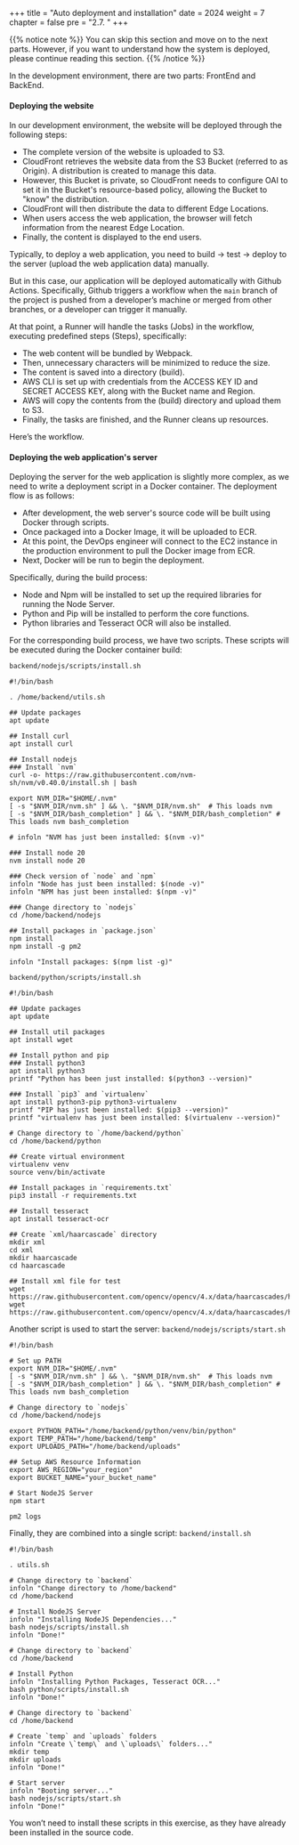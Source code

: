 +++
title = "Auto deployment and installation"
date = 2024
weight = 7
chapter = false
pre = "2.7. "
+++

{{% notice note %}}
You can skip this section and move on to the next parts. However, if you want to understand how the system is deployed, please continue reading this section.
{{% /notice %}}

In the development environment, there are two parts: FrontEnd and BackEnd.

#### Deploying the website

In our development environment, the website will be deployed through the following steps:

- The complete version of the website is uploaded to S3.
- CloudFront retrieves the website data from the S3 Bucket (referred to as Origin). A distribution is created to manage this data.
- However, this Bucket is private, so CloudFront needs to configure OAI to set it in the Bucket's resource-based policy, allowing the Bucket to "know" the distribution.
- CloudFront will then distribute the data to different Edge Locations.
- When users access the web application, the browser will fetch information from the nearest Edge Location.
- Finally, the content is displayed to the end users.

Typically, to deploy a web application, you need to build -> test -> deploy to the server (upload the web application data) manually.

But in this case, our application will be deployed automatically with Github Actions. Specifically, Github triggers a workflow when the `main` branch of the project is pushed from a developer’s machine or merged from other branches, or a developer can trigger it manually.

At that point, a Runner will handle the tasks (Jobs) in the workflow, executing predefined steps (Steps), specifically:

- The web content will be bundled by Webpack.
- Then, unnecessary characters will be minimized to reduce the size.
- The content is saved into a directory (build).
- AWS CLI is set up with credentials from the ACCESS KEY ID and SECRET ACCESS KEY, along with the Bucket name and Region.
- AWS will copy the contents from the (build) directory and upload them to S3.
- Finally, the tasks are finished, and the Runner cleans up resources.

Here’s the workflow.

#### Deploying the web application's server

Deploying the server for the web application is slightly more complex, as we need to write a deployment script in a Docker container. The deployment flow is as follows:

- After development, the web server's source code will be built using Docker through scripts.
- Once packaged into a Docker Image, it will be uploaded to ECR.
- At this point, the DevOps engineer will connect to the EC2 instance in the production environment to pull the Docker image from ECR.
- Next, Docker will be run to begin the deployment.

Specifically, during the build process:

- Node and Npm will be installed to set up the required libraries for running the Node Server.
- Python and Pip will be installed to perform the core functions.
- Python libraries and Tesseract OCR will also be installed.

For the corresponding build process, we have two scripts. These scripts will be executed during the Docker container build:

`backend/nodejs/scripts/install.sh`

```
#!/bin/bash

. /home/backend/utils.sh

## Update packages
apt update

## Install curl
apt install curl

## Install nodejs
### Install `nvm`
curl -o- https://raw.githubusercontent.com/nvm-sh/nvm/v0.40.0/install.sh | bash

export NVM_DIR="$HOME/.nvm"
[ -s "$NVM_DIR/nvm.sh" ] && \. "$NVM_DIR/nvm.sh"  # This loads nvm
[ -s "$NVM_DIR/bash_completion" ] && \. "$NVM_DIR/bash_completion" # This loads nvm bash_completion

# infoln "NVM has just been installed: $(nvm -v)"

### Install node 20
nvm install node 20

### Check version of `node` and `npm`
infoln "Node has just been installed: $(node -v)"
infoln "NPM has just been installed: $(npm -v)"

### Change directory to `nodejs`
cd /home/backend/nodejs

## Install packages in `package.json`
npm install
npm install -g pm2

infoln "Install packages: $(npm list -g)"
```

`backend/python/scripts/install.sh`

```
#!/bin/bash

## Update packages
apt update

## Install util packages
apt install wget

## Install python and pip
### Install python3
apt install python3
printf "Python has been just installed: $(python3 --version)"

### Install `pip3` and `virtualenv`
apt install python3-pip python3-virtualenv
printf "PIP has just been installed: $(pip3 --version)"
printf "virtualenv has just been installed: $(virtualenv --version)"

# Change directory to `/home/backend/python`
cd /home/backend/python

## Create virtual environment
virtualenv venv
source venv/bin/activate

## Install packages in `requirements.txt`
pip3 install -r requirements.txt

## Install tesseract
apt install tesseract-ocr

## Create `xml/haarcascade` directory
mkdir xml
cd xml
mkdir haarcascade
cd haarcascade

## Install xml file for test
wget https://raw.githubusercontent.com/opencv/opencv/4.x/data/haarcascades/haarcascade_frontalface_default.xml
wget https://raw.githubusercontent.com/opencv/opencv/4.x/data/haarcascades/haarcascade_eye_tree_eyeglasses.xml
```

Another script is used to start the server: `backend/nodejs/scripts/start.sh`

```
#!/bin/bash

# Set up PATH
export NVM_DIR="$HOME/.nvm"
[ -s "$NVM_DIR/nvm.sh" ] && \. "$NVM_DIR/nvm.sh"  # This loads nvm
[ -s "$NVM_DIR/bash_completion" ] && \. "$NVM_DIR/bash_completion" # This loads nvm bash_completion

# Change directory to `nodejs`
cd /home/backend/nodejs

export PYTHON_PATH="/home/backend/python/venv/bin/python"
export TEMP_PATH="/home/backend/temp"
export UPLOADS_PATH="/home/backend/uploads"

## Setup AWS Resource Information
export AWS_REGION="your_region"
export BUCKET_NAME="your_bucket_name"

# Start NodeJS Server
npm start

pm2 logs
```

Finally, they are combined into a single script: `backend/install.sh`

```
#!/bin/bash

. utils.sh

# Change directory to `backend`
infoln "Change directory to /home/backend"
cd /home/backend

# Install NodeJS Server
infoln "Installing NodeJS Dependencies..."
bash nodejs/scripts/install.sh
infoln "Done!"

# Change directory to `backend`
cd /home/backend

# Install Python
infoln "Installing Python Packages, Tesseract OCR..."
bash python/scripts/install.sh
infoln "Done!"

# Change directory to `backend`
cd /home/backend

# Create `temp` and `uploads` folders
infoln "Create \`temp\` and \`uploads\` folders..."
mkdir temp
mkdir uploads
infoln "Done!"

# Start server
infoln "Booting server..."
bash nodejs/scripts/start.sh
infoln "Done!"
```

You won’t need to install these scripts in this exercise, as they have already been installed in the source code.
